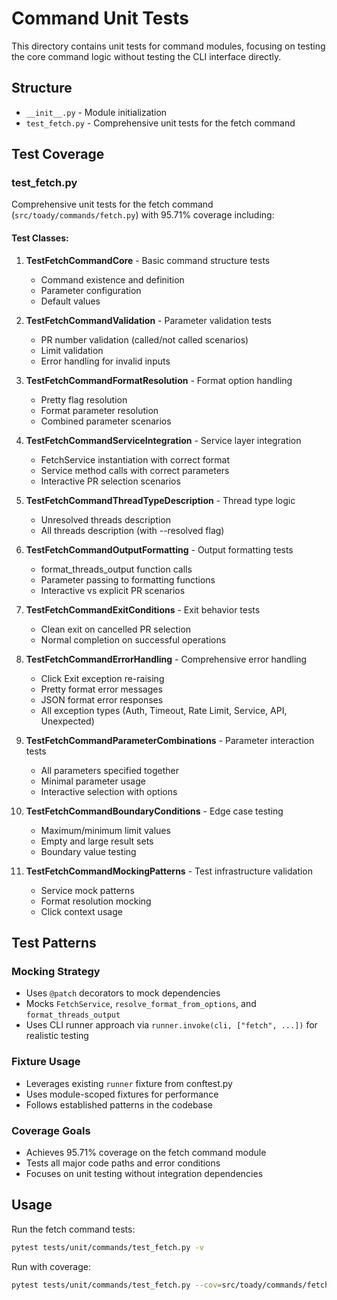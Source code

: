# Command Unit Tests

This directory contains unit tests for command modules, focusing on testing the core command logic without testing the CLI interface directly.

## Structure

- `__init__.py` - Module initialization
- `test_fetch.py` - Comprehensive unit tests for the fetch command

## Test Coverage

### test_fetch.py

Comprehensive unit tests for the fetch command (`src/toady/commands/fetch.py`) with 95.71% coverage including:

#### Test Classes:

1. **TestFetchCommandCore** - Basic command structure tests
   - Command existence and definition
   - Parameter configuration
   - Default values

2. **TestFetchCommandValidation** - Parameter validation tests
   - PR number validation (called/not called scenarios)
   - Limit validation
   - Error handling for invalid inputs

3. **TestFetchCommandFormatResolution** - Format option handling
   - Pretty flag resolution
   - Format parameter resolution
   - Combined parameter scenarios

4. **TestFetchCommandServiceIntegration** - Service layer integration
   - FetchService instantiation with correct format
   - Service method calls with correct parameters
   - Interactive PR selection scenarios

5. **TestFetchCommandThreadTypeDescription** - Thread type logic
   - Unresolved threads description
   - All threads description (with --resolved flag)

6. **TestFetchCommandOutputFormatting** - Output formatting tests
   - format_threads_output function calls
   - Parameter passing to formatting functions
   - Interactive vs explicit PR scenarios

7. **TestFetchCommandExitConditions** - Exit behavior tests
   - Clean exit on cancelled PR selection
   - Normal completion on successful operations

8. **TestFetchCommandErrorHandling** - Comprehensive error handling
   - Click Exit exception re-raising
   - Pretty format error messages
   - JSON format error responses
   - All exception types (Auth, Timeout, Rate Limit, Service, API, Unexpected)

9. **TestFetchCommandParameterCombinations** - Parameter interaction tests
   - All parameters specified together
   - Minimal parameter usage
   - Interactive selection with options

10. **TestFetchCommandBoundaryConditions** - Edge case testing
    - Maximum/minimum limit values
    - Empty and large result sets
    - Boundary value testing

11. **TestFetchCommandMockingPatterns** - Test infrastructure validation
    - Service mock patterns
    - Format resolution mocking
    - Click context usage

## Test Patterns

### Mocking Strategy
- Uses `@patch` decorators to mock dependencies
- Mocks `FetchService`, `resolve_format_from_options`, and `format_threads_output`
- Uses CLI runner approach via `runner.invoke(cli, ["fetch", ...])` for realistic testing

### Fixture Usage
- Leverages existing `runner` fixture from conftest.py
- Uses module-scoped fixtures for performance
- Follows established patterns in the codebase

### Coverage Goals
- Achieves 95.71% coverage on the fetch command module
- Tests all major code paths and error conditions
- Focuses on unit testing without integration dependencies

## Usage

Run the fetch command tests:
```bash
pytest tests/unit/commands/test_fetch.py -v
```

Run with coverage:
```bash
pytest tests/unit/commands/test_fetch.py --cov=src/toady/commands/fetch --cov-report=term-missing
```
